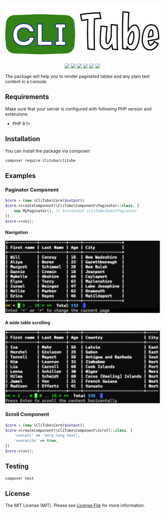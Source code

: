 <p align="center">
<img src="media/logo.svg" alt="CLI Tube">
</p>

<p align="center">
<a href="https://packagist.org/packages/clitube/clitube"><img src="https://poser.pugx.org/clitube/clitube/require/php"></a>
<a href="https://packagist.org/packages/clitube/clitube"><img src="https://poser.pugx.org/clitube/clitube/version"></a>
<a href="https://packagist.org/packages/clitube/clitube"><img src="https://poser.pugx.org/clitube/clitube/downloads"></a>
<a href="https://github.com/clitube/clitube/actions"><img src="https://github.com/clitube/clitube/workflows/phpunit/badge.svg"></a>
<a href="https://shepherd.dev/github/clitube/clitube"><img src="https://shepherd.dev/github/clitube/clitube/coverage.svg"></a>
<a href="https://shepherd.dev/github/clitube/clitube"><img src="https://shepherd.dev/github/clitube/clitube/level.svg"></a>
</p>

The package will help you to render paginated tables and any plain text content in a console.

## Requirements

Make sure that your server is configured with following PHP version and extensions:

- PHP 8.1+

## Installation

You can install the package via composer:

```bash
composer require clitube/clitube
```

## Examples

### Paginator Component

```php
$core = (new \CliTube\Core($output))
$core->createComponent(\CliTube\Component\Paginator::class, [
    new MyPaginator(), // Instanceof \CliTube\Data\Paginator
])
$core->run();
```

#### Navigation

![paginator navigation](media/pagination-navigation.gif)

#### A wide table scrolling

![paginator scrolling](media/pagination-scroll-horizontally.gif)

### Scroll Component

```php
$core = (new \CliTube\Core($output))
$core->createComponent(\CliTube\Component\Scroll::class, [
    'content' => 'Very long text',
    'overwrite' => true,
])
$core->run();
```

## Testing

```bash
composer test
```

## License

The MIT License (MIT). Please see [License File](LICENSE) for more information.
